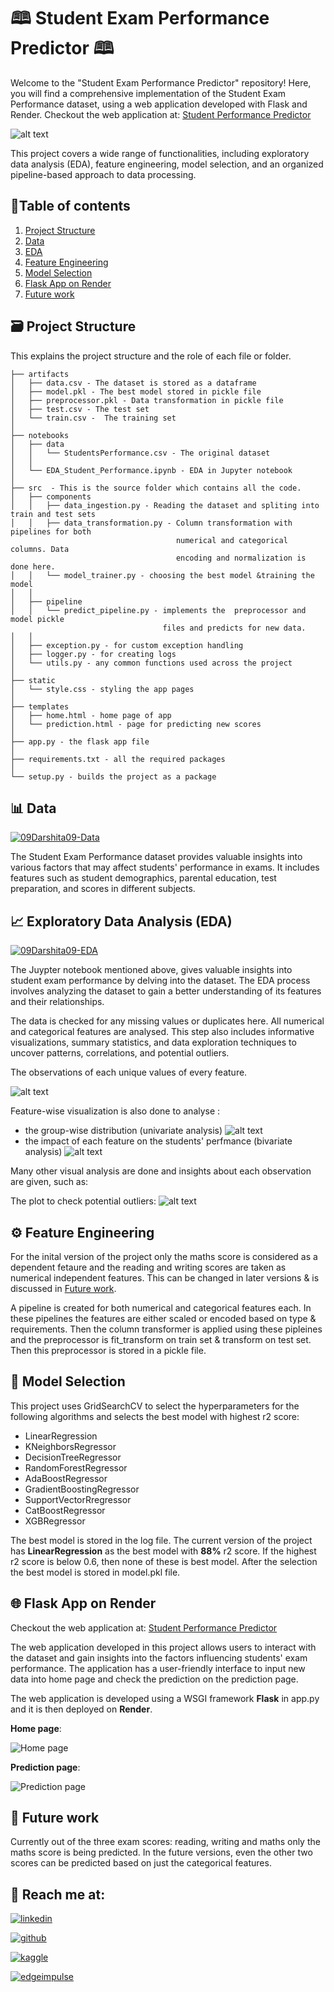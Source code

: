 
# 🕮 Student Exam Performance Predictor 🕮

Welcome to the "Student Exam Performance Predictor" repository! Here, you will find a comprehensive implementation of the Student Exam Performance dataset, using a web application developed with Flask and Render. Checkout the web application at: [Student Performance Predictor](https://student-performance-prediction-5nms.onrender.com)

![alt text](images/Student_performance_predictor.png)

This project covers a wide range of functionalities, including exploratory data analysis (EDA), feature engineering, model selection, and an organized pipeline-based approach to data processing.



## 📃Table of contents

1. [Project Structure](#%EF%B8%8F-project-structure)
2. [Data](#-Data)
3. [EDA](#-exploratory-data-analysis-eda) 
4. [Feature Engineering](#-feature-engineering)
5. [Model Selection](#-model-selection)
6. [Flask App on Render](#-flask-app-on-render)
7. [Future work](#-Future-work)
## 🗃️ Project Structure
This explains the project structure and the role of each file or folder.
```
├── artifacts
│   ├── data.csv - The dataset is stored as a dataframe 
│   ├── model.pkl - The best model stored in pickle file
│   ├── preprocessor.pkl - Data transformation in pickle file
│   ├── test.csv - The test set 
│   └── train.csv -  The training set 
│ 
├── notebooks  
│   ├── data
│   │   └── StudentsPerformance.csv - The original dataset
│   │
│   └── EDA_Student_Performance.ipynb - EDA in Jupyter notebook
│
├── src  - This is the source folder which contains all the code.
│   ├── components
│   │   ├── data_ingestion.py - Reading the dataset and spliting into train and test sets
│   │   ├── data_transformation.py - Column transformation with pipelines for both 
                                     numerical and categorical columns. Data 
                                     encoding and normalization is done here.
│   │   └── model_trainer.py - choosing the best model &training the model
│   │
│   ├── pipeline 
│   │   └── predict_pipeline.py - implements the  preprocessor and model pickle 
                                  files and predicts for new data.
│   │
│   ├── exception.py - for custom exception handling 
│   ├── logger.py - for creating logs 
│   └── utils.py - any common functions used across the project
│
├── static
│   └── style.css - styling the app pages
│
├── templates 
│   ├── home.html - home page of app
│   └── prediction.html - page for predicting new scores
│
├── app.py - the flask app file
│ 
├── requirements.txt - all the required packages
│ 
└── setup.py - builds the project as a package
```
##  📊 Data

[![09Darshita09-Data](https://img.shields.io/badge/09Darshita09_--_Data-111111?style=flat-square&logo=github&logoColor=white)](https://github.com/09Darshita09/Student_Performance/blob/main/notebooks/data/StudentsPerformance.csv) 

The Student Exam Performance dataset provides valuable insights into various factors that may affect students' performance in exams. It includes features such as student demographics, parental education, test preparation, and scores in different subjects.



## 📈 Exploratory Data Analysis (EDA)

[![09Darshita09-EDA](https://img.shields.io/badge/09Darshita09_--_EDA-111111?style=flat-square&logo=github&logoColor=white)](https://github.com/09Darshita09/Student_Performance/blob/main/notebooks/EDA_Student_Performance.ipynb)

The Juypter notebook mentioned above, gives valuable insights into student exam performance by delving into the dataset. The EDA process involves analyzing the dataset to gain a better understanding of its features and their relationships. 

The data is checked for any missing values or duplicates here. All numerical and categorical features are analysed. This step also includes informative visualizations, summary statistics, and data exploration techniques to uncover patterns, correlations, and potential outliers.

The observations of each unique values of every feature.

![alt text](images/Pieplot.png)

Feature-wise visualization is also done to analyse :

- the group-wise distribution (univariate analysis)
    ![alt text](images/Univariate.png)
- the impact of each feature on the students' perfmance (bivariate analysis)
    ![alt text](images/Bivariate.png)

Many other visual analysis are done and insights about each observation are given, such as:

The plot to check potential outliers:
![alt text](images/Outliers.png)
## ⚙️ Feature Engineering

For the inital version of the project only the maths score is considered as a dependent fetaure and the reading and writing scores are taken as numerical independent features. This can be changed in later versions & is discussed in [Future work](#-Future-work).

A pipeline is created for both numerical and categorical features each. In these pipelines the features are either scaled or encoded based on type & requirements. Then the column transformer is applied using these pipleines and the preprocessor is fit_transform on train set & transform on test set. Then this preprocessor is stored in a pickle file. 
## 🧠 Model Selection 

This project uses GridSearchCV to select the hyperparameters for the following algorithms and selects the best model with highest r2 score:
 - LinearRegression
 - KNeighborsRegressor
 - DecisionTreeRegressor
 - RandomForestRegressor
 - AdaBoostRegressor
 - GradientBoostingRegressor
 - SupportVectorRregressor
 - CatBoostRegressor
 - XGBRegressor

The best model is stored in the log file. The current version of the project has **LinearRegression** as the best model with **88%** r2 score. If the highest r2 score is below 0.6, then none of these is best model. After the selection the best model is stored in model.pkl file.
## 🌐 Flask App on Render

Checkout the web application at: [Student Performance Predictor](https://student-performance-prediction-5nms.onrender.com)

The web application developed in this project allows users to interact with the dataset and gain insights into the factors influencing students' exam performance. The application has a user-friendly interface to input new data into home page and check the prediction on the prediction page.

The web application is developed using a WSGI framework **Flask** in app.py and it is then deployed on **Render**.

**Home page**:

![Home page](images/Home_page.png)

**Prediction page**:

![Prediction page](images/Prediction_page.png)
## 🚀 Future work

Currently out of the three exam scores: reading, writing and maths only the maths score is being predicted. In the future versions, even the other two scores can be predicted based on just the categorical features. 
## 🔗 Reach me at:

[![linkedin](https://img.shields.io/badge/linkedin-0A66C2?style=for-the-badge&logo=linkedin&logoColor=white)](https://www.linkedin.com/in/darshita-pangam/) 

[![github](https://img.shields.io/badge/github-111111?style=for-the-badge&logo=github&logoColor=white)](https://github.com/09Darshita09) 

[![kaggle](https://img.shields.io/badge/kaggle-46d2ff?style=for-the-badge&logo=kaggle&logoColor=white)](https://www.kaggle.com/darshitapangam )

[![edgeimpulse](https://custom-icon-badges.demolab.com/badge/edge_impulse-007272?style=for-the-badge&logo=edge_impulse)](https://studio.edgeimpulse.com/studio/profile/projects)
